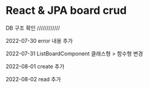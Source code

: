 # React & JPA board crud

DB 구조 확인
////////////

2022-07-30 error 내용 추가 

2022-07-31 ListBoardComponent 클래스형 > 함수형 변경 

2022-08-01 create 추가 

2022-08-02 read 추가 

